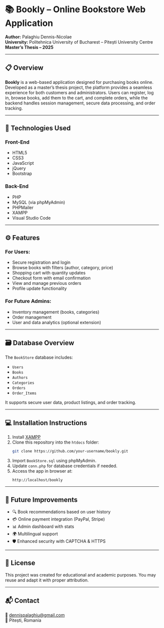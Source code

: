 # 📚 Bookly – Online Bookstore Web Application

**Author:** Palaghiu Dennis-Nicolae  
**University:** Politehnica University of Bucharest – Pitești University Centre  
**Master’s Thesis – 2025**

---

## 📋 Overview

**Bookly** is a web-based application designed for purchasing books online. Developed as a master’s thesis project, the platform provides a seamless experience for both customers and administrators. Users can register, log in, browse books, add them to the cart, and complete orders, while the backend handles session management, secure data processing, and order tracking.

---

## 🧰 Technologies Used

### Front-End
- HTML5
- CSS3
- JavaScript
- jQuery
- Bootstrap

### Back-End
- PHP
- MySQL (via phpMyAdmin)
- PHPMailer
- XAMPP
- Visual Studio Code

---

## ⚙️ Features

### For Users:
- Secure registration and login
- Browse books with filters (author, category, price)
- Shopping cart with quantity updates
- Checkout form with email confirmation
- View and manage previous orders
- Profile update functionality

### For Future Admins:
- Inventory management (books, categories)
- Order management
- User and data analytics (optional extension)

---

## 🗃️ Database Overview

The `BookStore` database includes:
- `Users`
- `Books`
- `Authors`
- `Categories`
- `Orders`
- `Order_Items`

It supports secure user data, product listings, and order tracking.

---

## 💻 Installation Instructions

1. Install [XAMPP](https://www.apachefriends.org/index.html)
2. Clone this repository into the `htdocs` folder:
   ```bash
   git clone https://github.com/your-username/bookly.git
   ```
3. Import `BookStore.sql` using phpMyAdmin.
4. Update `conn.php` for database credentials if needed.
5. Access the app in browser at:
   ```
   http://localhost/bookly
   ```

---

## 🚀 Future Improvements

- 🔍 Book recommendations based on user history
- 💳 Online payment integration (PayPal, Stripe)
- 📊 Admin dashboard with stats
- 🌍 Multilingual support
- 🛡️ Enhanced security with CAPTCHA & HTTPS

---

## 📄 License

This project was created for educational and academic purposes. You may reuse and adapt it with proper attribution.

---

## 📬 Contact

📧 dennispalaghiu@gmail.com  
📍 Pitești, Romania
